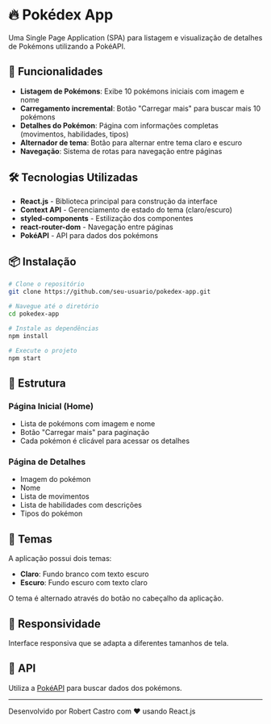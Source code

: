 # 🔥 Pokédex App

Uma Single Page Application (SPA) para listagem e visualização de detalhes de Pokémons utilizando a PokéAPI.

## 🚀 Funcionalidades

- **Listagem de Pokémons**: Exibe 10 pokémons iniciais com imagem e nome
- **Carregamento incremental**: Botão "Carregar mais" para buscar mais 10 pokémons
- **Detalhes do Pokémon**: Página com informações completas (movimentos, habilidades, tipos)
- **Alternador de tema**: Botão para alternar entre tema claro e escuro
- **Navegação**: Sistema de rotas para navegação entre páginas

## 🛠️ Tecnologias Utilizadas

- **React.js** - Biblioteca principal para construção da interface
- **Context API** - Gerenciamento de estado do tema (claro/escuro)
- **styled-components** - Estilização dos componentes
- **react-router-dom** - Navegação entre páginas
- **PokéAPI** - API para dados dos pokémons

## 📦 Instalação

```bash
# Clone o repositório
git clone https://github.com/seu-usuario/pokedex-app.git

# Navegue até o diretório
cd pokedex-app

# Instale as dependências
npm install

# Execute o projeto
npm start
```

## 🎯 Estrutura

### Página Inicial (Home)
- Lista de pokémons com imagem e nome
- Botão "Carregar mais" para paginação
- Cada pokémon é clicável para acessar os detalhes

### Página de Detalhes
- Imagem do pokémon
- Nome
- Lista de movimentos
- Lista de habilidades com descrições
- Tipos do pokémon

## 🎨 Temas

A aplicação possui dois temas:
- **Claro**: Fundo branco com texto escuro
- **Escuro**: Fundo escuro com texto claro

O tema é alternado através do botão no cabeçalho da aplicação.

## 📱 Responsividade

Interface responsiva que se adapta a diferentes tamanhos de tela.

## 🔗 API

Utiliza a [PokéAPI](https://pokeapi.co/) para buscar dados dos pokémons.

---

Desenvolvido por Robert Castro com ❤️ usando React.js
